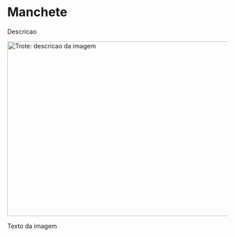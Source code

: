 <!DOCTYPE html>
<html lang="pt-br">
<head>
    <meta charset="UTF-8">
    <meta name="viewport" content="width=device-width, initial-scale=1.0">
    <title>Document</title>
</head>
<body>
    <!DOCTYPE html>
<html>
<head>
  <title>Titulo da pagina</title>
</head>
<body>
  <h1>Manchete</h1>
  <p>Descricao</p>
</body>
</html>
    <img src="nomedoarquivo.jpeg" alt="Trote: descricao da imagem" width="600" height="400">
    <p>Texto da imagem<p>
</body>
</html>

